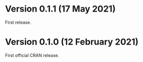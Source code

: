 # Version 0.1.1 (17 May 2021)
First release.

# Version 0.1.0 (12 February 2021)
First official CRAN release.
